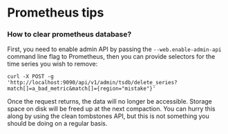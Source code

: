 

# Prometheus tips

### How to clear prometheus database?
 
First, you need to enable admin API by passing the `--web.enable-admin-api` command line flag to Prometheus, then you can provide selectors for the time series you wish to remove:
```
curl -X POST -g 'http://localhost:9090/api/v1/admin/tsdb/delete_series?match[]=a_bad_metric&match[]={region="mistake"}'
```

Once the request returns, the data will no longer be accessible. Storage space on disk will be freed up at the next compaction. You can hurry this along by using the clean tombstones API, but this is not something you should be doing on a regular basis.
